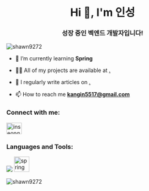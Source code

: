 <h1 align="center">Hi 👋, I'm 인성</h1>
<h3 align="center">성장 중인 벡엔드 개발자입니다!</h3>

<p align="left"> <img src="https://komarev.com/ghpvc/?username=shawn9272&label=Profile%20views&color=0e75b6&style=flat" alt="shawn9272" /> </p>


- 🌱 I’m currently learning **Spring**

- 👨‍💻 All of my projects are available at [.](.)

- 📝 I regularly write articles on [.](.)

- 📫 How to reach me **kangin5517@gmail.com**

<h3 align="left">Connect with me:</h3>
<p align="left">
<a href="https://instagram.com/inseong_.02" target="blank"><img align="center" src="https://raw.githubusercontent.com/rahuldkjain/github-profile-readme-generator/master/src/images/icons/Social/instagram.svg" alt="inseong_.02" height="30" width="40" /></a>
</p>

<h3 align="left">Languages and Tools:</h3>
<img src="https://img.shields.io/badge/Spring Boot-#6DB33F?style=flat-square&logo=#Spring Boot&logoColor=white"/>
</a> <a href="https://spring.io/" target="_blank" rel="noreferrer"> <img src="https://www.vectorlogo.zone/logos/springio/springio-icon.svg" alt="spring" width="40" height="40"/> </a> </p>

<p><img align="center" src="https://github-readme-streak-stats.herokuapp.com/?user=shawn9272&" alt="shawn9272" /></p>

